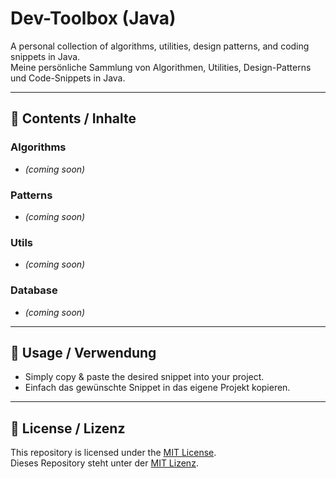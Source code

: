 # Dev-Toolbox (Java)

A personal collection of algorithms, utilities, design patterns, and coding snippets in Java.  
Meine persönliche Sammlung von Algorithmen, Utilities, Design-Patterns und Code-Snippets in Java.

---

## 📂 Contents / Inhalte

### Algorithms
- *(coming soon)*

### Patterns
- *(coming soon)*

### Utils
- *(coming soon)*

### Database
- *(coming soon)*

---

## 📖 Usage / Verwendung

- Simply copy & paste the desired snippet into your project.  
- Einfach das gewünschte Snippet in das eigene Projekt kopieren.  

---

## 📝 License / Lizenz

This repository is licensed under the [MIT License](LICENSE).  
Dieses Repository steht unter der [MIT Lizenz](LICENSE).
